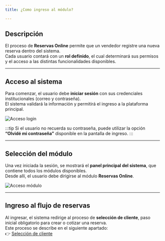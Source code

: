 ```yaml
---
title: ¿Como ingreso al módulo?

---
```


## Descripción

El proceso de **Reservas Online** permite que un vendedor registre una nueva reserva dentro del sistema.  
Cada usuario contará con un **rol definido**, el cual determinará sus permisos y el acceso a las distintas funcionalidades disponibles.

---

## Acceso al sistema

Para comenzar, el usuario debe **iniciar sesión** con sus credenciales institucionales (correo y contraseña).  
El sistema validará la información y permitirá el ingreso a la plataforma principal.

![Acceso login](/img/reservas-online/login.png)

:::tip
Si el usuario no recuerda su contraseña, puede utilizar la opción **“Olvidé mi contraseña”** disponible en la pantalla de ingreso.
:::

---

## Selección del módulo

Una vez iniciada la sesión, se mostrará el **panel principal del sistema**, que contiene todos los módulos disponibles.  
Desde allí, el usuario debe dirigirse al módulo **Reservas Online**.

![Acceso módulo](/img/reservas-online/modulos.png)

---

## Ingreso al flujo de reservas

Al ingresar, el sistema redirige al proceso de **selección de cliente**, paso inicial obligatorio para crear o cotizar una reserva.  
Este proceso se describe en el siguiente apartado:  
👉 [Selección de cliente](./seleccionar-cliente)
